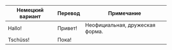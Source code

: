 Немецкий вариант | Перевод | Примечание
-----------------|---------|------------
Hallo!           | Привет! | Неофициальная, дружеская форма.
Tschüss!         | Пока!   | 
